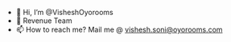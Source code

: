 - 👋 Hi, I’m @VisheshOyorooms
- 👀 Revenue Team
- 📫 How to reach me? Mail me @ vishesh.soni@oyorooms.com

<!---
VisheshOyorooms/VisheshOyorooms is a ✨ special ✨ repository because its `README.md` (this file) appears on your GitHub profile.
You can click the Preview link to take a look at your changes.
--->
